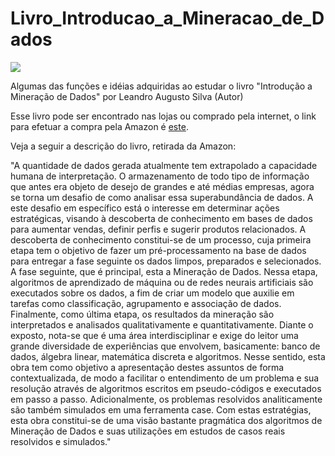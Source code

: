 # Livro_Introducao_a_Mineracao_de_Dados

![](https://images-na.ssl-images-amazon.com/images/I/518mW9lyunL.jpg)

Algumas das funções e idéias adquiridas ao estudar o livro "Introdução a Mineração de Dados" por Leandro Augusto Silva (Autor)

Esse livro pode ser encontrado nas lojas ou comprado pela internet, o link para efetuar a compra pela Amazon é [este](https://www.amazon.com.br/Introdu%C3%A7%C3%A3o-Minera%C3%A7%C3%A3o-Dados-Leandro-Augusto/dp/853528446X).

Veja a seguir a descrição do livro, retirada da Amazon:

"A quantidade de dados gerada atualmente tem extrapolado a capacidade humana de interpretação. O armazenamento de todo tipo de informação que antes era objeto de desejo de grandes e até médias empresas, agora se torna um desafio de como analisar essa superabundância de dados. A este desafio em específico está o interesse em determinar ações estratégicas, visando à descoberta de conhecimento em bases de dados para aumentar vendas, definir perfis e sugerir produtos relacionados. A descoberta de conhecimento constitui-se de um processo, cuja primeira etapa tem o objetivo de fazer um pré-processamento na base de dados para entregar a fase seguinte os dados limpos, preparados e selecionados. A fase seguinte, que é principal, esta a Mineração de Dados. Nessa etapa, algoritmos de aprendizado de máquina ou de redes neurais artificiais são executados sobre os dados, a fim de criar um modelo que auxilie em tarefas como classificação, agrupamento e associação de dados. Finalmente, como última etapa, os resultados da mineração são interpretados e analisados qualitativamente e quantitativamente. Diante o exposto, nota-se que é uma área interdisciplinar e exige do leitor uma grande diversidade de experiências que envolvem, basicamente: banco de dados, álgebra linear, matemática discreta e algoritmos. Nesse sentido, esta obra tem como objetivo a apresentação destes assuntos de forma contextualizada, de modo a facilitar o entendimento de um problema e sua resolução através de algoritmos escritos em pseudo-códigos e executados em passo a passo. Adicionalmente, os problemas resolvidos analiticamente são também simulados em uma ferramenta case. Com estas estratégias, esta obra constitui-se de uma visão bastante pragmática dos algoritmos de Mineração de Dados e suas utilizações em estudos de casos reais resolvidos e simulados."
